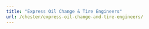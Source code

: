 ```yaml
---
title: "Express Oil Change & Tire Engineers"
url: /chester/express-oil-change-and-tire-engineers/
---
```

